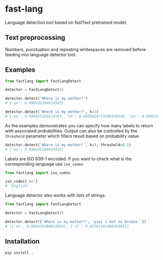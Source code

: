 # fast-lang
Language detection tool based on fastText pretrained model.

## Text preprocessing
Numbers, punctuation and repeating whitespaces are removed before feeding into language detector tool.

## Examples
```python
from fastlang import FastLangDetect

detector = FastLangDetect()

detector.detect('Where is my mother?') 
# {'en': 0.996435284614563}

detector.detect('Where is my mother?', k=3)
# {'en': 0.996435284614563, 'th': 0.0005820714286528528, 'bn': 0.0005180443404242396}
```
As the examples demonstrates you can specify how many labels to return with associated probabilities. 
Output can also be controlled by the `threshold` parameter which filters result based on probability value.
```python
detector.detect('Where is my mother?', k=3, threshold=0.5)
# {'en': 0.996435284614563}
```
Labels are ISO 639-1 encoded. If you want to check what is the corresponding language use `iso_codes`
```python
from fastlang import iso_codes

iso_codes['en']
# 'English'
```
Language detector also works with lists of strings.
```python
from fastlang import FastLangDetect

detector = FastLangDetect()

detector.detect(['Where is my mother?', 'pies i kot na drodze.'])
# [{'en': 0.996435284614563}, {'sl': 0.6256219148635864}] 
```

## Installation
`pip install .`
